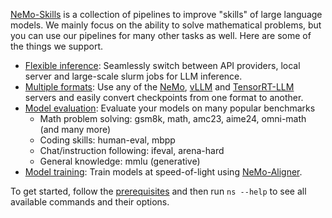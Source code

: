 [NeMo-Skills](https://github.com/Kipok/NeMo-Skills) is a collection of pipelines to improve "skills" of large language models.
We mainly focus on the ability to solve mathematical problems, but you can use our pipelines for many other tasks as well.
Here are some of the things we support.

- [Flexible inference](basics/inference.md): Seamlessly switch between API providers, local server and large-scale slurm jobs for LLM inference.
- [Multiple formats](pipelines/checkpoint-conversion.md): Use any of the [NeMo](https://github.com/NVIDIA/NeMo), [vLLM](https://github.com/vllm-project/vllm)
  and [TensorRT-LLM](https://github.com/NVIDIA/TensorRT-LLM) servers and easily convert checkpoints from one format to another.
- [Model evaluation](pipelines/evaluation.md): Evaluate your models on many popular benchmarks
    - Math problem solving: gsm8k, math, amc23, aime24, omni-math (and many more)
    - Coding skills: human-eval, mbpp
    - Chat/instruction following: ifeval, arena-hard
    - General knowledge: mmlu (generative)
- [Model training](pipelines/training.md): Train models at speed-of-light using [NeMo-Aligner](https://github.com/NVIDIA/NeMo-Aligner/).

To get started, follow the [prerequisites](basics/prerequisites.md) and then run `ns --help` to see all available
commands and their options.